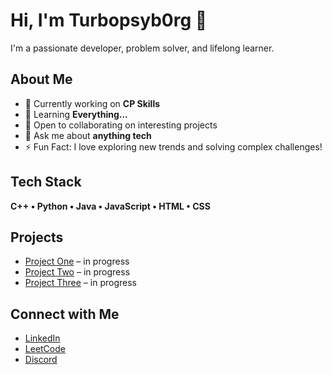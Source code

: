 # Hi, I'm Turbopsyb0rg 👋

I'm a passionate developer, problem solver, and lifelong learner.

## About Me
- 🔭 Currently working on **CP Skills**
- 🌱 Learning **Everything...**
- 👯 Open to collaborating on interesting projects
- 💬 Ask me about **anything tech**
- ⚡ Fun Fact: I love exploring new trends and solving complex challenges!

## Tech Stack
**C++ • Python • Java • JavaScript • HTML • CSS**

## Projects
- [Project One](#) – in progress
- [Project Two](#) – in progress
- [Project Three](#) – in progress

## Connect with Me
- [LinkedIn](https://linkedin.com/in/turbo-cyborg-978b3025b)
- [LeetCode](https://leetcode.com/my_oasis)
- [Discord](https://discord.gg/520079621497159696)
